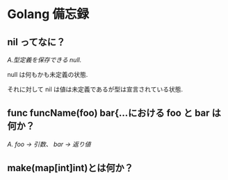 # Golang 備忘録

## nil ってなに？

_A.型定義を保存できる null._

null は何もかも未定義の状態.

それに対して nil は値は未定義であるが型は宣言されている状態.

## func funcName(foo) bar{...における foo と bar は何か？

_A. foo -> 引数、 bar -> 返り値_

## make(map[int]int)とは何か？
